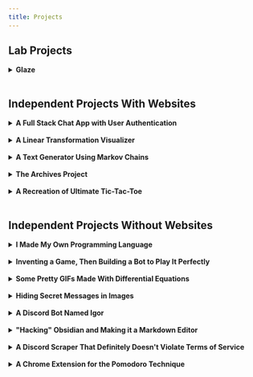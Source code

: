 ```yaml
---
title: Projects
---
```


## Lab Projects

<details>
<summary>
<b>Glaze</b>
</summary>
<ul>
    <li><a href="https://glaze.cs.uchicago.edu">Overview</a></li>
    <li><a href="https://glaze.cs.uchicago.edu/downloads.html">Download</a></li>
    <li><a href="https://glaze.cs.uchicago.edu/webglaze.html">Most Excited About This</a></li>
</ul>
</details>
<br />

<style>
.display-image {
    width: min(max(25%,7rem),100%)!important;
    margin: 1rem;
    margin-top: 0;
    margin-right: 0;
    float: right!important;
    border-radius: 10%;
}
</style>

## Independent Projects With Websites 

<details>
<summary>
<b>A Full Stack Chat App with User Authentication</b>
</summary>
<ul>
    <li><a href="/chat">Website</a> (Mobile Compatible)</li>
    <li><a href="/projects/chat">Summary</a></li>
    <li><a href="https://github.com/ronikbhaskar/chat">GitHub</a></li>
</ul>
</details>
<br />

<details>
<summary>
<b>A Linear Transformation Visualizer</b>
</summary>
<ul>
    <li><a href="/linear_transformation_visualizer">Website</a> (Not Mobile Compatible)</li>
    <li><a href="/projects/linear_transformation_visualizer">Summary</a></li>
    <li><a href="https://github.com/ronikbhaskar/linear_transformation_visualizer">GitHub</a></li>
</ul>
</details>
<br />

<details>
<summary>
<b>A Text Generator Using Markov Chains</b>
</summary>
<ul>
    <li><a href="/text_generator">Website</a> (Mobile Compatible)</li>
    <li><a href="/projects/text_generator">Summary</a></li>
    <li><a href="https://github.com/ronikbhaskar/text_generator">GitHub</a></li>
    <li><a href="https://github.com/ronikbhaskar/markov_text_generation">Original Python Project</a></li>
</ul>
</details>
<br />

<details>
<summary>
<b>The Archives Project</b>
</summary>
<ul>
    <li><a href="/archives/">Table of Contents</a></li>
</ul>
</details>
<br />

<details>
<summary>
<b>A Recreation of Ultimate Tic-Tac-Toe</b>
</summary>
<img src="misc_images/ultimate_tic_tac_toe_game.png" class="display-image" alt="A game of ultimate tic tac toe."> 
<ul>
    <li><a href="/ultimate_tic_tac_toe">Website</a> (Mobile Compatible)</li>
    <li><a href="/projects/ultimate_tic_tac_toe">Summary</a></li>
    <li><a href="https://github.com/ronikbhaskar/ultimate_tic_tac_toe">GitHub</a></li>
</ul>
</details>
<br />

<!-- <details>
<summary>
<b>Text-Based Game to Teach Oracles (CW: violence, kidnapping, murder)</b>
</summary>
<ul>
    <li><a href="/oracle_society/">Website</a> (NOT Mobile Compatible)</li>
    <li><a href="/projects/oracle_society">Summary</a></li>
    <li><a href="https://github.com/ronikbhaskar/oracle_society">GitHub</a></li>
</ul>
</details>
<br /> -->

## Independent Projects Without Websites

<details>
<summary>
<b>I Made My Own Programming Language</b>
</summary>
<ul>
    <li><a href="https://sigbovik.org/2023/proceedings.pdf#page124">Published in the SIGBOVIK Proceedings 2023</a></li>
    <li><a href="/projects/PizzaLang.pdf">Full Paper (Pre-Print)</a></li>
    <li><a href="https://github.com/TheEasyLemon/PizzaLang">GitHub</a></li>
</ul>
</details>
<br />

<details>
<summary>
<b>Inventing a Game, Then Building a Bot to Play It Perfectly</b>
</summary>
<ul>
    <li><a href="/projects/forest-algorithm">Summary</a></li>
    <li><a href="https://github.com/ronikbhaskar/forest-algorithm">GitHub</a></li>
</ul>
</details>
<br />

<details>
<summary>
<b>Some Pretty GIFs Made With Differential Equations</b>
</summary>
<img src="math-art-gifs/static_aizawa.gif" class="display-image" alt="The Aizawa Attractor."> 
<ul>
    <li><a href="/projects/math-art">Summary</a></li>
    <li><a href="https://github.com/ronikbhaskar/math-art">GitHub</a></li>
</ul>
</details>
<br />

<details>
<summary>
<b>Hiding Secret Messages in Images</b>
</summary>
<img src="steganography_pngs/image_with_a_secret_message.png" class="display-image" alt="A pretty color gradient."> 
<ul>
    <li><a href="/projects/steganography">Summary</a></li>
    <li><a href="https://github.com/ronikbhaskar/steganography">GitHub</a></li>
    <li>Can you find the secret message in that image?</li>
</ul>
</details>
<br />

<details>
<summary>
<b>A Discord Bot Named Igor</b>
</summary>
<ul>
    <li><a href="/projects/discord_bot">Summary</a></li>
    <li><a href="https://github.com/ronikbhaskar/discord_bot">GitHub</a></li>
</ul>
</details>
<br />

<details>
<summary>
<b>"Hacking" Obsidian and Making it a Markdown Editor</b>
</summary>
<ul>
    <li><a href="/projects/obsidian-editor">Summary</a></li>
    <li><a href="https://github.com/ronikbhaskar/obsidian-editor">GitHub</a></li>
</ul>
</details>
<br />

<details>
<summary>
<b>A Discord Scraper That Definitely Doesn't Violate Terms of Service</b>
</summary>
<ul>
    <li><a href="/projects/discord_scraper">Summary</a></li>
    <li><a href="https://github.com/ronikbhaskar/discord_scraper">GitHub</a></li>
</ul>
</details>
<br />

<details>
<summary>
<b>A Chrome Extension for the Pomodoro Technique</b>
</summary>
<ul>
    <li><a href="/projects/tomato_timer">Summary</a></li>
    <li><a href="https://github.com/ronikbhaskar/tomato_timer">GitHub</a></li>
</ul>
</details>
<br />